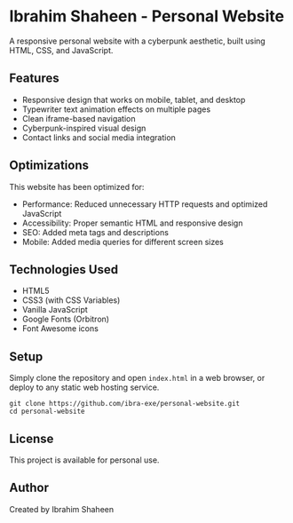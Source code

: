 # Ibrahim Shaheen - Personal Website

A responsive personal website with a cyberpunk aesthetic, built using HTML, CSS, and JavaScript.

## Features

- Responsive design that works on mobile, tablet, and desktop
- Typewriter text animation effects on multiple pages
- Clean iframe-based navigation
- Cyberpunk-inspired visual design
- Contact links and social media integration

## Optimizations

This website has been optimized for:

- Performance: Reduced unnecessary HTTP requests and optimized JavaScript
- Accessibility: Proper semantic HTML and responsive design
- SEO: Added meta tags and descriptions
- Mobile: Added media queries for different screen sizes

## Technologies Used

- HTML5
- CSS3 (with CSS Variables)
- Vanilla JavaScript
- Google Fonts (Orbitron)
- Font Awesome icons

## Setup

Simply clone the repository and open `index.html` in a web browser, or deploy to any static web hosting service.

```
git clone https://github.com/ibra-exe/personal-website.git
cd personal-website
```

## License

This project is available for personal use.

## Author

Created by Ibrahim Shaheen
